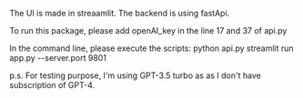 The UI is made in streaamlit.
The backend is using fastApi.

To run this package, please add openAI_key in the line 17 and 37 of api.py

In the command line, please execute the scripts:
python api.py
streamlit run app.py --server.port 9801


p.s. For testing purpose, I'm using GPT-3.5 turbo as as I don't have subscription of GPT-4. 
